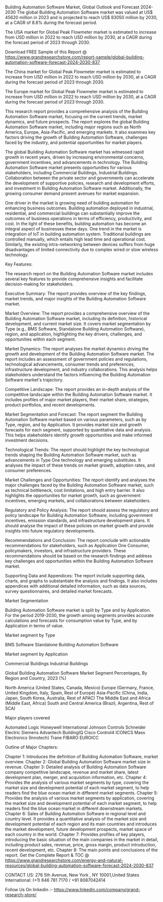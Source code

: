 Building Automation Software Market, Global Outlook and Forecast 2024-2030
The global Building Automation Software market was valued at US$ 45620 million in 2023 and is projected to reach US$ 83050 million by 2030, at a CAGR of 8.8% during the forecast period.

The USA market for Global Peak Flowmeter market is estimated to increase from USD million in 2022 to reach USD million by 2030, at a CAGR during the forecast period of 2023 through 2030.

Download FREE Sample of this Report @ https://www.grandresearchstore.com/report-sample/global-building-automation-software-forecast-2024-2030-837

The China market for Global Peak Flowmeter market is estimated to increase from USD million in 2022 to reach USD million by 2030, at a CAGR during the forecast period of 2023 through 2030.

The Europe market for Global Peak Flowmeter market is estimated to increase from USD million in 2022 to reach USD million by 2030, at a CAGR during the forecast period of 2023 through 2030.

This research report provides a comprehensive analysis of the Building Automation Software market, focusing on the current trends, market dynamics, and future prospects. The report explores the global Building Automation Software market, including major regions such as North America, Europe, Asia-Pacific, and emerging markets. It also examines key factors driving the growth of Building Automation Software, challenges faced by the industry, and potential opportunities for market players.

The global Building Automation Software market has witnessed rapid growth in recent years, driven by increasing environmental concerns, government incentives, and advancements in technology. The Building Automation Software market presents opportunities for various stakeholders, including Commercial Buildings, Industrial Buildings. Collaboration between the private sector and governments can accelerate the development of supportive policies, research and development efforts, and investment in Building Automation Software market. Additionally, the growing consumer demand present avenues for market expansion.

One driver in the market is growing need of building automation for enhancing business outcomes. Building automation deployed in industrial, residential, and commercial buildings can substantially improve the outcomes of business operations in terms of efficiency, productivity, and cost. In the light of these benefits, building automation has become an integral aspect of businesses these days. One trend in the market is integration of IoT in building automation system. Traditional buildings are controlled manually, which entails high lead time and operational cost. Similarly, the existing intra-networking between devices suffers from huge disadvantages of limited connectivity due to complex wired or slow wireless technology.

Key Features:

The research report on the Building Automation Software market includes several key features to provide comprehensive insights and facilitate decision-making for stakeholders.

Executive Summary: The report provides overview of the key findings, market trends, and major insights of the Building Automation Software market.

Market Overview: The report provides a comprehensive overview of the Building Automation Software market, including its definition, historical development, and current market size. It covers market segmentation by Type (e.g., BMS Software, Standalone Building Automation Software), region, and application, highlighting the key drivers, challenges, and opportunities within each segment.

Market Dynamics: The report analyses the market dynamics driving the growth and development of the Building Automation Software market. The report includes an assessment of government policies and regulations, technological advancements, consumer trends and preferences, infrastructure development, and industry collaborations. This analysis helps stakeholders understand the factors influencing the Building Automation Software market's trajectory.

Competitive Landscape: The report provides an in-depth analysis of the competitive landscape within the Building Automation Software market. It includes profiles of major market players, their market share, strategies, product portfolios, and recent developments.

Market Segmentation and Forecast: The report segment the Building Automation Software market based on various parameters, such as by Type, region, and by Application. It provides market size and growth forecasts for each segment, supported by quantitative data and analysis. This helps stakeholders identify growth opportunities and make informed investment decisions.

Technological Trends: The report should highlight the key technological trends shaping the Building Automation Software market, such as advancements in Type One technology and emerging substitutes. It analyses the impact of these trends on market growth, adoption rates, and consumer preferences.

Market Challenges and Opportunities: The report identify and analyses the major challenges faced by the Building Automation Software market, such as technical bottleneck, cost limitations, and high entry barrier. It also highlights the opportunities for market growth, such as government incentives, emerging markets, and collaborations between stakeholders.

Regulatory and Policy Analysis: The report should assess the regulatory and policy landscape for Building Automation Software, including government incentives, emission standards, and infrastructure development plans. It should analyse the impact of these policies on market growth and provide insights into future regulatory developments.

Recommendations and Conclusion: The report conclude with actionable recommendations for stakeholders, such as Application One Consumer, policymakers, investors, and infrastructure providers. These recommendations should be based on the research findings and address key challenges and opportunities within the Building Automation Software market.

Supporting Data and Appendices: The report include supporting data, charts, and graphs to substantiate the analysis and findings. It also includes appendices with additional detailed information, such as data sources, survey questionnaires, and detailed market forecasts.

Market Segmentation

Building Automation Software market is split by Type and by Application. For the period 2019-2030, the growth among segments provides accurate calculations and forecasts for consumption value by Type, and by Application in terms of value.

Market segment by Type

BMS Software
Standalone Building Automation Software

Market segment by Application

Commercial Buildings
Industrial Buildings

Global Building Automation Software Market Segment Percentages, By Region and Country, 2023 (%)

North America (United States, Canada, Mexico)
Europe (Germany, France, United Kingdom, Italy, Spain, Rest of Europe)
Asia-Pacific (China, India, Japan, South Korea, Australia, Rest of APAC)
The Middle East and Africa (Middle East, Africa)
South and Central America (Brazil, Argentina, Rest of SCA)

Major players covered

Automated Logic
Honeywell International
Johnson Controls
Schneider Electric
Siemens
Advantech
BuildingIQ
Cisco
Control4
ICONICS
Mass Electronics (Innotech)
Trane
FIBARO
EUROICC

Outline of Major Chapters:

Chapter 1: Introduces the definition of Building Automation Software, market overview.
Chapter 2: Global Building Automation Software market size in revenue.
Chapter 3: Detailed analysis of Building Automation Software company competitive landscape, revenue and market share, latest development plan, merger, and acquisition information, etc.
Chapter 4: Provides the analysis of various market segments by type, covering the market size and development potential of each market segment, to help readers find the blue ocean market in different market segments.
Chapter 5: Provides the analysis of various market segments by application, covering the market size and development potential of each market segment, to help readers find the blue ocean market in different downstream markets.
Chapter 6: Sales of Building Automation Software in regional level and country level. It provides a quantitative analysis of the market size and development potential of each region and its main countries and introduces the market development, future development prospects, market space of each country in the world.
Chapter 7: Provides profiles of key players, introducing the basic situation of the main companies in the market in detail, including product sales, revenue, price, gross margin, product introduction, recent development, etc.
Chapter 8: The main points and conclusions of the report.
Get the Complete Report & TOC @ https://www.grandresearchstore.com/energy-and-natural-resources/global-building-automation-software-forecast-2024-2030-837

CONTACT US:
276 5th Avenue, New York , NY 10001,United States
International: (+1) 646 781 7170 / +91 8087042414

Follow Us On linkedin :- https://www.linkedin.com/company/grand-research-store/
